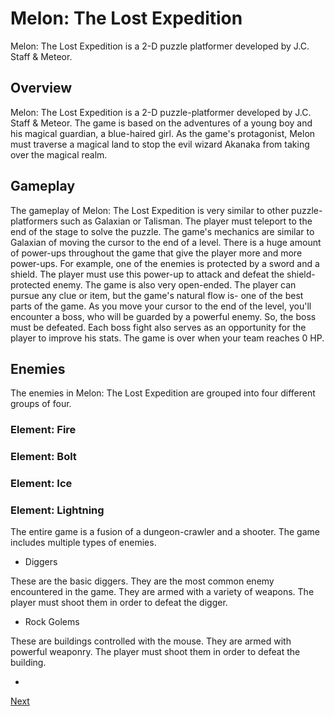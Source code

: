 # Melon: The Lost Expedition

Melon: The Lost Expedition is a 2-D puzzle platformer developed by J.C. Staff & Meteor.

## Overview

Melon: The Lost Expedition is a 2-D puzzle-platformer developed by J.C. Staff & Meteor. The game is based on the adventures of a young boy and his magical guardian, a blue-haired girl. As the game's protagonist, Melon must traverse a magical land to stop the evil wizard Akanaka from taking over the magical realm.

## Gameplay

The gameplay of Melon: The Lost Expedition is very similar to other puzzle-platformers such as Galaxian or Talisman. The player must teleport to the end of the stage to solve the puzzle. The game's mechanics are similar to Galaxian of moving the cursor to the end of a level. There is a huge amount of power-ups throughout the game that give the player more and more power-ups. For example, one of the enemies is protected by a sword and a shield. The player must use this power-up to attack and defeat the shield-protected enemy. The game is also very open-ended. The player can pursue any clue or item, but the game's natural flow is- one of the best parts of the game. As you move your cursor to the end of the level, you'll encounter a boss, who will be guarded by a powerful enemy. So, the boss must be defeated. Each boss fight also serves as an opportunity for the player to improve his stats. The game is over when your team reaches 0 HP.

## Enemies

The enemies in Melon: The Lost Expedition are grouped into four different groups of four.

### Element: Fire

### Element: Bolt

### Element: Ice

### Element: Lightning

The entire game is a fusion of a dungeon-crawler and a shooter. The game includes multiple types of enemies.

*   Diggers

These are the basic diggers. They are the most common enemy encountered in the game. They are armed with a variety of weapons. The player must shoot them in order to defeat the digger.

*   Rock Golems

These are buildings controlled with the mouse. They are armed with powerful weaponry. The player must shoot them in order to defeat the building.

*
[Next](139.md)